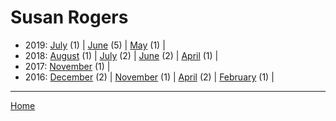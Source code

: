 # Susan Rogers

  * 2019: 
      [July](./susan-rogers-2019-07.md) (1) | 
      [June](./susan-rogers-2019-06.md) (5) | 
      [May](./susan-rogers-2019-05.md) (1) | 
  * 2018: 
      [August](./susan-rogers-2018-08.md) (1) | 
      [July](./susan-rogers-2018-07.md) (2) | 
      [June](./susan-rogers-2018-06.md) (2) | 
      [April](./susan-rogers-2018-04.md) (1) | 
  * 2017: 
      [November](./susan-rogers-2017-11.md) (1) | 
  * 2016: 
      [December](./susan-rogers-2016-12.md) (2) | 
      [November](./susan-rogers-2016-11.md) (1) | 
      [April](./susan-rogers-2016-04.md) (2) | 
      [February](./susan-rogers-2016-02.md) (1) | 

----

[Home](../)
